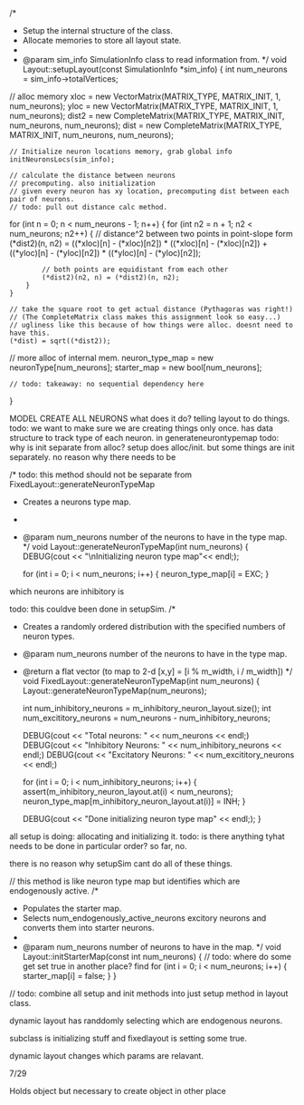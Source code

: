 /*
 *  Setup the internal structure of the class.
 *  Allocate memories to store all layout state.
 *
 *  @param  sim_info  SimulationInfo class to read information from.
 */
void Layout::setupLayout(const SimulationInfo *sim_info)
{
    int num_neurons = sim_info->totalVertices;

// alloc memory
    xloc = new VectorMatrix(MATRIX_TYPE, MATRIX_INIT, 1, num_neurons);
    yloc = new VectorMatrix(MATRIX_TYPE, MATRIX_INIT, 1, num_neurons);
    dist2 = new CompleteMatrix(MATRIX_TYPE, MATRIX_INIT, num_neurons, num_neurons);
    dist = new CompleteMatrix(MATRIX_TYPE, MATRIX_INIT, num_neurons, num_neurons);

    // Initialize neuron locations memory, grab global info
    initNeuronsLocs(sim_info);

    // calculate the distance between neurons
    // precomputing. also initialization
    // given every neuron has xy location, precomputing dist between each pair of neurons.
    // todo: pull out distance calc method. 
for (int n = 0; n < num_neurons - 1; n++)
    {
        for (int n2 = n + 1; n2 < num_neurons; n2++)
        {
            // distance^2 between two points in point-slope form
            (*dist2)(n, n2) = ((*xloc)[n] - (*xloc)[n2]) * ((*xloc)[n] - (*xloc)[n2]) +
                ((*yloc)[n] - (*yloc)[n2]) * ((*yloc)[n] - (*yloc)[n2]);

            // both points are equidistant from each other
            (*dist2)(n2, n) = (*dist2)(n, n2);
        }
    }

    // take the square root to get actual distance (Pythagoras was right!)
    // (The CompleteMatrix class makes this assignment look so easy...)
    // ugliness like this because of how things were alloc. doesnt need to have this.
    (*dist) = sqrt((*dist2));

// more alloc of internal mem.
    neuron_type_map = new neuronType[num_neurons];
    starter_map = new bool[num_neurons];

    // todo: takeaway: no sequential dependency here
}



MODEL CREATE ALL NEURONS what does it do?
telling layout to do things.
todo: we want to make sure we are creating things only once.
has data structure to track type of each neuron. in generateneurontypemap
todo: why is init separate from alloc? setup does alloc/init. but some things are init separately.
no reason why there needs to be

/* todo: this method should not be separate from FixedLayout::generateNeuronTypeMap
 *  Creates a neurons type map.
 *
 *  @param  num_neurons number of the neurons to have in the type map.
 */
void Layout::generateNeuronTypeMap(int num_neurons)
{
    DEBUG(cout << "\nInitializing neuron type map"<< endl;);

    for (int i = 0; i < num_neurons; i++) {
        neuron_type_map[i] = EXC;
    }

which neurons are inhibitory is

todo: this couldve been done in setupSim.
/*
 *  Creates a randomly ordered distribution with the specified numbers of neuron types.
 *  @param  num_neurons number of the neurons to have in the type map.
 *  @return a flat vector (to map to 2-d [x,y] = [i % m_width, i / m_width])
 */
void FixedLayout::generateNeuronTypeMap(int num_neurons)
{
    Layout::generateNeuronTypeMap(num_neurons);

    int num_inhibitory_neurons = m_inhibitory_neuron_layout.size();
    int num_excititory_neurons = num_neurons - num_inhibitory_neurons;

    DEBUG(cout << "Total neurons: " << num_neurons << endl;)
    DEBUG(cout << "Inhibitory Neurons: " << num_inhibitory_neurons << endl;)
    DEBUG(cout << "Excitatory Neurons: " << num_excititory_neurons << endl;)

    for (int i = 0; i < num_inhibitory_neurons; i++) {
        assert(m_inhibitory_neuron_layout.at(i) < num_neurons);
        neuron_type_map[m_inhibitory_neuron_layout.at(i)] = INH;
    }

    DEBUG(cout << "Done initializing neuron type map" << endl;);
}

all setup is doing: allocating and initializing it.
todo: is there anything tyhat needs to be done in particular order? so far, no.

there is no reason why setupSim cant do all of these things.

// this method is like neuron type map but identifies which are endogenously active.
/*
 *  Populates the starter map.
 *  Selects num_endogenously_active_neurons excitory neurons and converts them into starter neurons.
 *
 *  @param  num_neurons number of neurons to have in the map.
 */
void Layout::initStarterMap(const int num_neurons)
{
    // todo: where do some get set true in another place? find
    for (int i = 0; i < num_neurons; i++) {
        starter_map[i] = false;
    }
}

// todo: combine all setup and init methods into just setup method in layout class.

dynamic layout has randdomly selecting which are endogenous neurons.

subclass is initializing stuff and fixedlayout is setting some true.

dynamic layout changes which params are relavant.



7/29 

Holds object but necessary to create object in other place 



